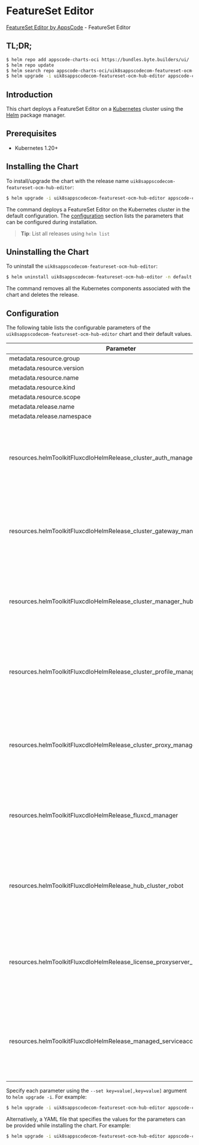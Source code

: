 # FeatureSet Editor

[FeatureSet Editor by AppsCode](https://appscode.com) - FeatureSet Editor

## TL;DR;

```bash
$ helm repo add appscode-charts-oci https://bundles.byte.builders/ui/
$ helm repo update
$ helm search repo appscode-charts-oci/uik8sappscodecom-featureset-ocm-hub-editor --version=v0.7.0
$ helm upgrade -i uik8sappscodecom-featureset-ocm-hub-editor appscode-charts-oci/uik8sappscodecom-featureset-ocm-hub-editor -n default --create-namespace --version=v0.7.0
```

## Introduction

This chart deploys a FeatureSet Editor on a [Kubernetes](http://kubernetes.io) cluster using the [Helm](https://helm.sh) package manager.

## Prerequisites

- Kubernetes 1.20+

## Installing the Chart

To install/upgrade the chart with the release name `uik8sappscodecom-featureset-ocm-hub-editor`:

```bash
$ helm upgrade -i uik8sappscodecom-featureset-ocm-hub-editor appscode-charts-oci/uik8sappscodecom-featureset-ocm-hub-editor -n default --create-namespace --version=v0.7.0
```

The command deploys a FeatureSet Editor on the Kubernetes cluster in the default configuration. The [configuration](#configuration) section lists the parameters that can be configured during installation.

> **Tip**: List all releases using `helm list`

## Uninstalling the Chart

To uninstall the `uik8sappscodecom-featureset-ocm-hub-editor`:

```bash
$ helm uninstall uik8sappscodecom-featureset-ocm-hub-editor -n default
```

The command removes all the Kubernetes components associated with the chart and deletes the release.

## Configuration

The following table lists the configurable parameters of the `uik8sappscodecom-featureset-ocm-hub-editor` chart and their default values.

|                                Parameter                                | Description |                                                                                                                                                                                                                                                                                                                                                                              Default                                                                                                                                                                                                                                                                                                                                                                              |
|-------------------------------------------------------------------------|-------------|-------------------------------------------------------------------------------------------------------------------------------------------------------------------------------------------------------------------------------------------------------------------------------------------------------------------------------------------------------------------------------------------------------------------------------------------------------------------------------------------------------------------------------------------------------------------------------------------------------------------------------------------------------------------------------------------------------------------------------------------------------------------|
| metadata.resource.group                                                 |             | <code>ui.k8s.appscode.com</code>                                                                                                                                                                                                                                                                                                                                                                                                                                                                                                                                                                                                                                                                                                                                  |
| metadata.resource.version                                               |             | <code>v1alpha1</code>                                                                                                                                                                                                                                                                                                                                                                                                                                                                                                                                                                                                                                                                                                                                             |
| metadata.resource.name                                                  |             | <code>featuresets</code>                                                                                                                                                                                                                                                                                                                                                                                                                                                                                                                                                                                                                                                                                                                                          |
| metadata.resource.kind                                                  |             | <code>FeatureSet</code>                                                                                                                                                                                                                                                                                                                                                                                                                                                                                                                                                                                                                                                                                                                                           |
| metadata.resource.scope                                                 |             | <code>Cluster</code>                                                                                                                                                                                                                                                                                                                                                                                                                                                                                                                                                                                                                                                                                                                                              |
| metadata.release.name                                                   |             | <code>RELEASE-NAME</code>                                                                                                                                                                                                                                                                                                                                                                                                                                                                                                                                                                                                                                                                                                                                         |
| metadata.release.namespace                                              |             | <code>default</code>                                                                                                                                                                                                                                                                                                                                                                                                                                                                                                                                                                                                                                                                                                                                              |
| resources.helmToolkitFluxcdIoHelmRelease_cluster_auth_manager           |             | <code>{"apiVersion":"helm.toolkit.fluxcd.io/v2","kind":"HelmRelease","metadata":{"labels":{"app.kubernetes.io/component":"cluster-auth-manager"},"name":"cluster-auth-manager","namespace":"kubeops"},"spec":{"chart":{"spec":{"chart":"cluster-auth-manager","sourceRef":{"kind":"HelmRepository","name":"appscode-charts-oci","namespace":"kubeops"},"version":"v2024.8.9"}},"install":{"crds":"CreateReplace","createNamespace":true,"remediation":{"retries":-1}},"interval":"5m","releaseName":"cluster-auth-manager","storageNamespace":"open-cluster-management-addon","targetNamespace":"open-cluster-management-addon","timeout":"30m","upgrade":{"crds":"CreateReplace","remediation":{"retries":-1}}}}</code>                                          |
| resources.helmToolkitFluxcdIoHelmRelease_cluster_gateway_manager        |             | <code>{"apiVersion":"helm.toolkit.fluxcd.io/v2","kind":"HelmRelease","metadata":{"labels":{"app.kubernetes.io/component":"cluster-gateway-manager"},"name":"cluster-gateway-manager","namespace":"kubeops"},"spec":{"chart":{"spec":{"chart":"cluster-gateway-manager","sourceRef":{"kind":"HelmRepository","name":"appscode-charts-oci","namespace":"kubeops"},"version":"v2024.7.10"}},"install":{"crds":"CreateReplace","createNamespace":true,"remediation":{"retries":-1}},"interval":"5m","releaseName":"cluster-gateway-manager","storageNamespace":"open-cluster-management-addon","targetNamespace":"open-cluster-management-addon","timeout":"30m","upgrade":{"crds":"CreateReplace","remediation":{"retries":-1}}}}</code>                             |
| resources.helmToolkitFluxcdIoHelmRelease_cluster_manager_hub            |             | <code>{"apiVersion":"helm.toolkit.fluxcd.io/v2","kind":"HelmRelease","metadata":{"labels":{"app.kubernetes.io/component":"cluster-manager-hub"},"name":"cluster-manager-hub","namespace":"kubeops"},"spec":{"chart":{"spec":{"chart":"cluster-manager-hub","sourceRef":{"kind":"HelmRepository","name":"appscode-charts-oci","namespace":"kubeops"},"version":"v2024.7.10"}},"install":{"crds":"CreateReplace","createNamespace":true,"remediation":{"retries":-1}},"interval":"5m","releaseName":"cluster-manager-hub","storageNamespace":"open-cluster-management","targetNamespace":"open-cluster-management","timeout":"30m","upgrade":{"crds":"CreateReplace","remediation":{"retries":-1}}}}</code>                                                         |
| resources.helmToolkitFluxcdIoHelmRelease_cluster_profile_manager        |             | <code>{"apiVersion":"helm.toolkit.fluxcd.io/v2","kind":"HelmRelease","metadata":{"labels":{"app.kubernetes.io/component":"cluster-profile-manager"},"name":"cluster-profile-manager","namespace":"kubeops"},"spec":{"chart":{"spec":{"chart":"cluster-profile-manager","sourceRef":{"kind":"HelmRepository","name":"appscode-charts-oci","namespace":"kubeops"},"version":"v2024.9.30"}},"install":{"crds":"CreateReplace","createNamespace":true,"remediation":{"retries":-1}},"interval":"5m","releaseName":"cluster-profile-manager","storageNamespace":"open-cluster-management-addon","targetNamespace":"open-cluster-management-addon","timeout":"30m","upgrade":{"crds":"CreateReplace","remediation":{"retries":-1}}}}</code>                             |
| resources.helmToolkitFluxcdIoHelmRelease_cluster_proxy_manager          |             | <code>{"apiVersion":"helm.toolkit.fluxcd.io/v2","kind":"HelmRelease","metadata":{"labels":{"app.kubernetes.io/component":"cluster-proxy-manager"},"name":"cluster-proxy-manager","namespace":"kubeops"},"spec":{"chart":{"spec":{"chart":"cluster-proxy-manager","sourceRef":{"kind":"HelmRepository","name":"appscode-charts-oci","namespace":"kubeops"},"version":"v2024.7.10"}},"install":{"crds":"CreateReplace","createNamespace":true,"remediation":{"retries":-1}},"interval":"5m","releaseName":"cluster-proxy-manager","storageNamespace":"open-cluster-management-addon","targetNamespace":"open-cluster-management-addon","timeout":"30m","upgrade":{"crds":"CreateReplace","remediation":{"retries":-1}}}}</code>                                     |
| resources.helmToolkitFluxcdIoHelmRelease_fluxcd_manager                 |             | <code>{"apiVersion":"helm.toolkit.fluxcd.io/v2","kind":"HelmRelease","metadata":{"labels":{"app.kubernetes.io/component":"fluxcd-manager"},"name":"fluxcd-manager","namespace":"kubeops"},"spec":{"chart":{"spec":{"chart":"fluxcd-manager","sourceRef":{"kind":"HelmRepository","name":"appscode-charts-oci","namespace":"kubeops"},"version":"v2024.7.10"}},"install":{"crds":"CreateReplace","createNamespace":true,"remediation":{"retries":-1}},"interval":"5m","releaseName":"fluxcd-manager","storageNamespace":"open-cluster-management-addon","targetNamespace":"open-cluster-management-addon","timeout":"30m","upgrade":{"crds":"CreateReplace","remediation":{"retries":-1}}}}</code>                                                                 |
| resources.helmToolkitFluxcdIoHelmRelease_hub_cluster_robot              |             | <code>{"apiVersion":"helm.toolkit.fluxcd.io/v2","kind":"HelmRelease","metadata":{"labels":{"app.kubernetes.io/component":"hub-cluster-robot"},"name":"hub-cluster-robot","namespace":"kubeops"},"spec":{"chart":{"spec":{"chart":"hub-cluster-robot","sourceRef":{"kind":"HelmRepository","name":"appscode-charts-oci","namespace":"kubeops"},"version":"v2024.8.9"}},"install":{"crds":"CreateReplace","createNamespace":true,"remediation":{"retries":-1}},"interval":"5m","releaseName":"hub-cluster-robot","storageNamespace":"open-cluster-management","targetNamespace":"open-cluster-management","timeout":"30m","upgrade":{"crds":"CreateReplace","remediation":{"retries":-1}}}}</code>                                                                  |
| resources.helmToolkitFluxcdIoHelmRelease_license_proxyserver_manager    |             | <code>{"apiVersion":"helm.toolkit.fluxcd.io/v2","kind":"HelmRelease","metadata":{"labels":{"app.kubernetes.io/component":"license-proxyserver-manager"},"name":"license-proxyserver-manager","namespace":"kubeops"},"spec":{"chart":{"spec":{"chart":"license-proxyserver-manager","sourceRef":{"kind":"HelmRepository","name":"appscode-charts-oci","namespace":"kubeops"},"version":"v2024.9.13"}},"install":{"crds":"CreateReplace","createNamespace":true,"remediation":{"retries":-1}},"interval":"5m","releaseName":"license-proxyserver-manager","storageNamespace":"open-cluster-management-addon","targetNamespace":"open-cluster-management-addon","timeout":"30m","upgrade":{"crds":"CreateReplace","remediation":{"retries":-1}}}}</code>             |
| resources.helmToolkitFluxcdIoHelmRelease_managed_serviceaccount_manager |             | <code>{"apiVersion":"helm.toolkit.fluxcd.io/v2","kind":"HelmRelease","metadata":{"labels":{"app.kubernetes.io/component":"managed-serviceaccount-manager"},"name":"managed-serviceaccount-manager","namespace":"kubeops"},"spec":{"chart":{"spec":{"chart":"managed-serviceaccount-manager","sourceRef":{"kind":"HelmRepository","name":"appscode-charts-oci","namespace":"kubeops"},"version":"v2024.7.10"}},"install":{"crds":"CreateReplace","createNamespace":true,"remediation":{"retries":-1}},"interval":"5m","releaseName":"managed-serviceaccount-manager","storageNamespace":"open-cluster-management-addon","targetNamespace":"open-cluster-management-addon","timeout":"30m","upgrade":{"crds":"CreateReplace","remediation":{"retries":-1}}}}</code> |


Specify each parameter using the `--set key=value[,key=value]` argument to `helm upgrade -i`. For example:

```bash
$ helm upgrade -i uik8sappscodecom-featureset-ocm-hub-editor appscode-charts-oci/uik8sappscodecom-featureset-ocm-hub-editor -n default --create-namespace --version=v0.7.0 --set metadata.resource.group=ui.k8s.appscode.com
```

Alternatively, a YAML file that specifies the values for the parameters can be provided while
installing the chart. For example:

```bash
$ helm upgrade -i uik8sappscodecom-featureset-ocm-hub-editor appscode-charts-oci/uik8sappscodecom-featureset-ocm-hub-editor -n default --create-namespace --version=v0.7.0 --values values.yaml
```
